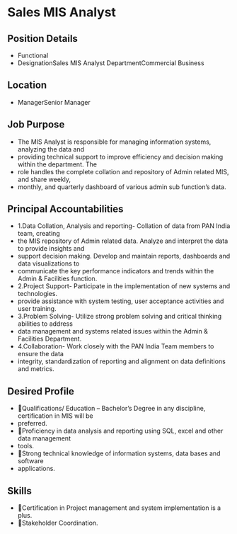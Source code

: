 # Sales MIS Analyst

## Position Details

* Functional
* DesignationSales MIS Analyst DepartmentCommercial Business

## Location

* ManagerSenior Manager

## Job Purpose

* The MIS Analyst is responsible for managing information systems, analyzing the data and
* providing technical support to improve efficiency and decision making within the department. The
* role handles the complete collation and repository of Admin related MIS, and share weekly,
* monthly, and quarterly dashboard of various admin sub function’s data.

## Principal Accountabilities

* 1.Data Collation, Analysis and reporting-  Collation of data from PAN India team, creating
* the MIS repository of Admin related data. Analyze and interpret the data to provide insights and
* support decision making. Develop and maintain reports, dashboards and data visualizations to
* communicate the key performance indicators and trends within the Admin & Facilities function.
* 2.Project Support-  Participate in the implementation of new systems and technologies.
* provide assistance with system testing, user acceptance activities and user training.
* 3.Problem Solving-  Utilize strong problem solving and critical thinking abilities to address
* data management and systems related issues within the Admin & Facilities Department.
* 4.Collaboration- Work closely with the PAN India Team members to ensure the data
* integrity, standardization of reporting and alignment on data definitions and metrics.

## Desired Profile

* Qualifications/ Education – Bachelor’s Degree in any discipline, certification in MIS will be
* preferred.
* Proficiency in data analysis and reporting using SQL, excel and other data management
* tools.
* Strong technical knowledge of information systems, data bases and software
* applications.

## Skills

* Certification in Project management and system implementation is a plus.
* Stakeholder Coordination.
